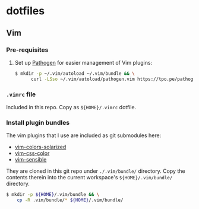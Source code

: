 # dotfiles

## Vim

### Pre-requisites

1.  Set up [Pathogen](https://github.com/tpope/vim-pathogen) for easier
    management of Vim plugins:

    ```sh
    $ mkdir -p ~/.vim/autoload ~/.vim/bundle && \
          curl -LSso ~/.vim/autoload/pathogen.vim https://tpo.pe/pathogen.vim
    ```

### `.vimrc` file

Included in this repo. Copy as `${HOME}/.vimrc` dotfile.

### Install plugin bundles

The vim plugins that I use are included as git submodules here:
*   [vim-colors-solarized](https://github.com/altercation/vim-colors-solarized)
*   [vim-css-color](https://github.com/ap/vim-css-color)
*   [vim-sensible](https://github.com/tpope/vim-sensible)

They are cloned in this git repo under `./.vim/bundle/` directory. Copy the
contents therein into the current workspace's `${HOME}/.vim/bundle/` directory.

```sh
$ mkdir -p ${HOME}/.vim/bundle && \
    cp -R .vim/bundle/* ${HOME}/.vim/bundle/
```

